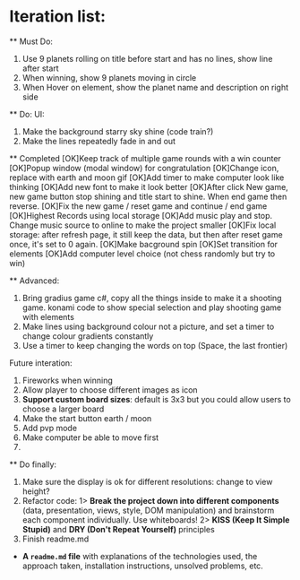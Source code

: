 # Iteration list:

** Must Do:
1. Use 9 planets rolling on title before start and has no lines, show line after start
2. When winning, show 9 planets moving in circle
3. When Hover on element, show the planet name and description on right side


** Do:
UI:
1. Make the background starry sky shine (code train?)
2. Make the lines repeatedly fade in and out



** Completed
[OK]Keep track of multiple game rounds with a win counter
[OK]Popup window (modal window) for congratulation
[OK]Change icon, replace with earth and moon gif
[OK]Add timer to make computer look like thinking
[OK]Add new font to make it look better
[OK]After click New game, new game button stop shining and title start to shine. When end game then reverse.
[OK]Fix the new game / reset game and continue / end game
[OK]Highest Records using local storage
[OK]Add music play and stop. Change music source to online to make the project smaller
[OK]Fix local storage: after refresh page, it still keep the data, but then after reset game once, it's set to 0 again.
[OK]Make bacground spin
[OK]Set transition for elements
[OK]Add computer level choice (not chess randomly but try to win)




** Advanced:
1. Bring gradius game c#, copy all the things inside to make it a shooting game. konami code to show special selection and play shooting game with elements
2. Make lines using background colour not a picture, and set a timer to change colour gradients constantly
3. Use a timer to keep changing the words on top (Space, the last frontier)

Future interation:
1. Fireworks when winning
2. Allow player to choose different images as icon 
3. **Support custom board sizes**: default is 3x3 but you could allow users to choose a larger board
4. Make the start button earth / moon
5. Add pvp mode
6. Make computer be able to move first
7. 


** Do finally:
1. Make sure the display is ok for different resolutions: change to view height?
2. Refactor code:
1> **Break the project down into different components** (data, presentation, views, style, DOM manipulation) and brainstorm each component individually. Use whiteboards!
2> **KISS (Keep It Simple Stupid)** and **DRY (Don't Repeat Yourself)** principles
3. Finish readme.md
* **A ``readme.md`` file** with explanations of the technologies used, the approach taken, installation instructions, unsolved problems, etc.



